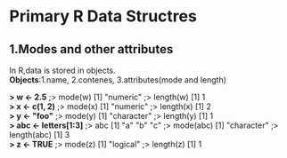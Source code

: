 # Primary R Data Structres
## 1.Modes and other attributes
In R,data is stored in objects.  
**Objects**:1.name, 2.contenes, 3.attributes(mode and length)  

**> w <- 2.5**  ;> mode(w)  [1] "numeric"  ;> length(w)  [1] 1  
**> x <- c(1, 2)**  ;> mode(x)  [1] "numeric"  ;> length(x)  [1] 2  
**> y <- "foo"**  ;> mode(y)  [1] "character"  ;> length(y)  [1] 1  
**> abc <- letters[1:3]**  ;> abc  [1] "a" "b" "c"  ;> mode(abc)  [1] "character"  ;> length(abc)  [1] 3  
**> z <- TRUE**  ;> mode(z)  [1] "logical"  ;> length(z)  [1] 1  
